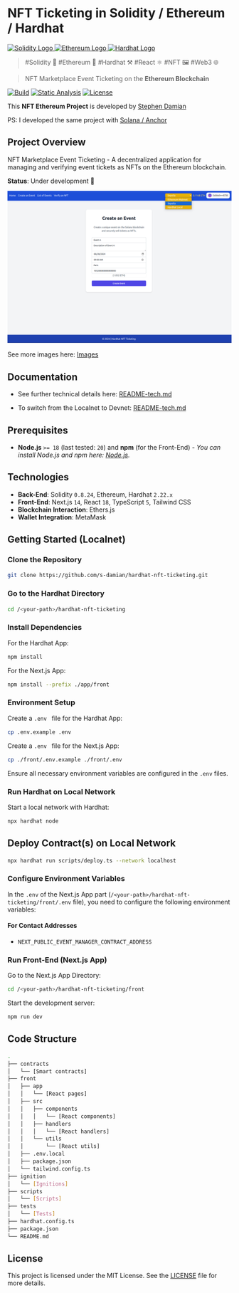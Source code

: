 # NFT Ticketing in Solidity / Ethereum / Hardhat

<a href="https://github.com/s-damian/hardhat-nft-ticketing">
<img src="https://raw.githubusercontent.com/s-damian/medias/main/technos-logos/solidity.webp" alt="Solidity Logo" height="100px">
</a>
<a href="https://github.com/s-damian/hardhat-nft-ticketing">
<img src="https://raw.githubusercontent.com/s-damian/medias/main/technos-logos/ethereum.webp" alt="Ethereum Logo" height="100px">
</a>
<a href="https://github.com/s-damian/hardhat-nft-ticketing">
<img src="https://raw.githubusercontent.com/s-damian/medias/main/technos-logos/hardhat.webp" alt="Hardhat Logo" height="100px">
</a>

> #Solidity 💎 #Ethereum 🔗 #Hardhat ⚒️ #React ⚛️ #NFT 🖼️ #Web3 🌐

> NFT Marketplace Event Ticketing on the **Ethereum Blockchain**

[![Build](https://github.com/s-damian/hardhat-nft-ticketing/actions/workflows/tests.yml/badge.svg)](https://github.com/s-damian/hardhat-nft-ticketing/actions/workflows/tests.yml)
[![Static Analysis](https://github.com/s-damian/hardhat-nft-ticketing/actions/workflows/static-analysis.yml/badge.svg)](https://github.com/s-damian/hardhat-nft-ticketing/actions/workflows/static-analysis.yml)
[![License](https://img.shields.io/badge/License-MIT-blue)](./LICENSE)

This **NFT Ethereum Project** is developed by [Stephen Damian](https://github.com/s-damian)

PS: I developed the same project with [Solana / Anchor](https://github.com/s-damian/anchor-nft-ticketing)



## Project Overview

NFT Marketplace Event Ticketing - A decentralized application for managing and verifying event tickets as NFTs on the Ethereum blockchain.

**Status**: Under development 🚧

![Img](./img/img-2-create-event.png)

See more images here:
[Images](./img/)



## Documentation

- See further technical details here:
[README-tech.md](./docs/README-tech.md)

- To switch from the Localnet to Devnet:
[README-tech.md](./docs/Localnet-to-Devnet.md)



## Prerequisites

- **Node.js** `>= 18` (last tested: `20`) and **npm** (for the Front-End) - *You can install Node.js and npm here: [Node.js](https://nodejs.org/en/download/package-manager).*



## Technologies

- **Back-End**: Solidity `0.8.24`, Ethereum, Hardhat `2.22.x`
- **Front-End**: Next.js `14`, React `18`, TypeScript `5`, Tailwind CSS
- **Blockchain Interaction**: Ethers.js
- **Wallet Integration**: MetaMask



## Getting Started (Localnet)

### Clone the Repository

```bash
git clone https://github.com/s-damian/hardhat-nft-ticketing.git
```

### Go to the Hardhat Directory

```bash
cd /<your-path>/hardhat-nft-ticketing
```

### Install Dependencies

For the Hardhat App:

```bash
npm install
```

For the Next.js App:

```bash
npm install --prefix ./app/front
```

### Environment Setup

Create a  `.env ` file for the Hardhat App:

```bash
cp .env.example .env
```

Create a  `.env ` file for the Next.js App:

```bash
cp ./front/.env.example ./front/.env
```

Ensure all necessary environment variables are configured in the `.env` files.

### Run Hardhat on Local Network

Start a local network with Hardhat:

```bash
npx hardhat node
```

## Deploy Contract(s) on Local Network

```bash
npx hardhat run scripts/deploy.ts --network localhost
```

### Configure Environment Variables

In the `.env` of the Next.js App part (`/<your-path>/hardhat-nft-ticketing/front/.env` file), you need to configure the following environment variables:

#### For Contact Addresses
- `NEXT_PUBLIC_EVENT_MANAGER_CONTRACT_ADDRESS`

### Run Front-End (Next.js App)

Go to the Next.js App Directory:

```bash
cd /<your-path>/hardhat-nft-ticketing/front
```

Start the development server:

```bash
npm run dev
```



## Code Structure

```bash
.
├── contracts
│   └── [Smart contracts]
├── front
│   ├── app
│   │   └── [React pages]
│   ├── src
│   │   ├── components
│   │   │   └── [React components]
│   │   ├── handlers
│   │   │   └── [React handlers]
│   │   └── utils
│   │       └── [React utils]
│   ├── .env.local
│   ├── package.json
│   └── tailwind.config.ts
├── ignition
│   └── [Ignitions]
├── scripts
│   └── [Scripts]
├── tests
│   └── [Tests]
├── hardhat.config.ts
├── package.json
└── README.md
```



## License

This project is licensed under the MIT License. See the [LICENSE](./LICENSE) file for more details.
